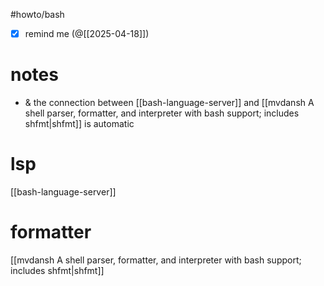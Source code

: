 #howto/bash
- [x] remind me (@[[2025-04-18]])
# notes

- & the connection between [[bash-language-server]] and [[mvdansh A shell parser, formatter, and interpreter with bash support; includes shfmt|shfmt]] is automatic
# lsp

[[bash-language-server]]

# formatter

[[mvdansh A shell parser, formatter, and interpreter with bash support; includes shfmt|shfmt]]